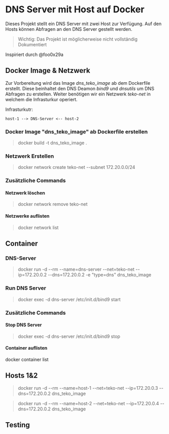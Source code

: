 
# DNS Server mit Host auf Docker

Dieses Projekt stellt ein DNS Server mit zwei Host zur Verfügung. Auf den Hosts können Abfragen an den DNS Server gestellt werden.

> Wichtig: Das Projekt ist möglicherweise nicht vollständig Dokumentiert

Inspiriert durch @foo0x29a

## Docker Image & Netzwerk

Zur Vorbereitung wird das Image *dns_teko_image* ab dem Dockerfile erstellt. Diese beinhaltet den DNS Deamon *bind9* und *dnsutils* um DNS Abfragen zu erstellen. Weiter benötigen wir ein Netzwerk *teko-net* in welchem die Infrasturkur operiert.

Infrasturkutr:

    host-1 --> DNS-Server <-- host-2

### Docker Image "dns_teko_image" ab Dockerfile erstellen

> docker build -t dns_teko_image .

### Netzwerk Erstellen

> docker network create teko-net --subnet 172.20.0.0/24

### Zusätzliche Commands

#### Netzwerk löschen

> docker network remove teko-net

#### Netzwerke auflisten

> docker network list

## Container

### DNS-Server

> docker run -d --rm --name=dns-server --net=teko-net --ip=172.20.0.2 --dns=172.20.0.2 -e "type=dns" dns_teko_image

### Run DNS Server

> docker exec -d dns-server /etc/init.d/bind9 start

### Zusätzliche Commands

#### Stop DNS Server

> docker exec -d dns-server /etc/init.d/bind9 stop

#### Container auflisten

docker container list

## Hosts 1&2

> docker run -d --rm --name=host-1 --net=teko-net --ip=172.20.0.3 --dns=172.20.0.2 dns_teko_image

> docker run -d --rm --name=host-2 --net=teko-net --ip=172.20.0.4 --dns=172.20.0.2 dns_teko_image

## Testing
